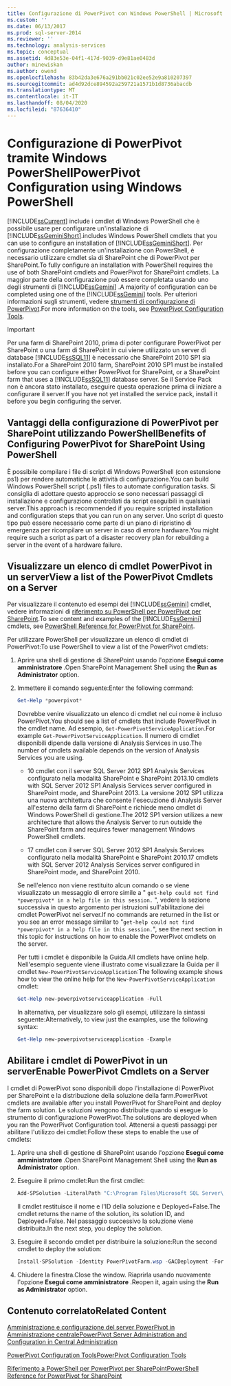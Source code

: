 ```yaml
---
title: Configurazione di PowerPivot con Windows PowerShell | Microsoft Docs
ms.custom: ''
ms.date: 06/13/2017
ms.prod: sql-server-2014
ms.reviewer: ''
ms.technology: analysis-services
ms.topic: conceptual
ms.assetid: 4d83e53e-04f1-417d-9039-d9e81ae0483d
author: minewiskan
ms.author: owend
ms.openlocfilehash: 83b42da3e676a291bb021c02ee52e9a810207397
ms.sourcegitcommit: ad4d92dce894592a259721a1571b1d8736abacdb
ms.translationtype: MT
ms.contentlocale: it-IT
ms.lasthandoff: 08/04/2020
ms.locfileid: "87636410"
---
```

# <a name="powerpivot-configuration-using-windows-powershell"></a><span data-ttu-id="01849-102">Configurazione di PowerPivot tramite Windows PowerShell</span><span class="sxs-lookup"><span data-stu-id="01849-102">PowerPivot Configuration using Windows PowerShell</span></span>
  [!INCLUDE[ssCurrent](../../includes/sscurrent-md.md)] <span data-ttu-id="01849-103">include i cmdlet di Windows PowerShell che è possibile usare per configurare un'installazione di [!INCLUDE[ssGeminiShort](../../includes/ssgeminishort-md.md)].</span><span class="sxs-lookup"><span data-stu-id="01849-103">includes Windows PowerShell cmdlets that you can use to configure an installation of [!INCLUDE[ssGeminiShort](../../includes/ssgeminishort-md.md)].</span></span> <span data-ttu-id="01849-104">Per configurazione completamente un'installazione con PowerShell, è necessario utilizzare cmdlet sia di SharePoint che di PowerPivot per SharePoint.</span><span class="sxs-lookup"><span data-stu-id="01849-104">To fully configure an installation with PowerShell requires the use of both SharePoint cmdlets and PowerPivot for SharePoint cmdlets.</span></span> <span data-ttu-id="01849-105">La maggior parte della configurazione può essere completata usando uno degli strumenti di [!INCLUDE[ssGemini](../../includes/ssgemini-md.md)] .</span><span class="sxs-lookup"><span data-stu-id="01849-105">A majority of configuration can be completed using one of the [!INCLUDE[ssGemini](../../includes/ssgemini-md.md)] tools.</span></span> <span data-ttu-id="01849-106">Per ulteriori informazioni sugli strumenti, vedere [strumenti di configurazione di PowerPivot](power-pivot-configuration-tools.md).</span><span class="sxs-lookup"><span data-stu-id="01849-106">For more information on the tools, see [PowerPivot Configuration Tools](power-pivot-configuration-tools.md).</span></span>  
  
> [!IMPORTANT]  
>  <span data-ttu-id="01849-107">Per una farm di SharePoint 2010, prima di poter configurare PowerPivot per SharePoint o una farm di SharePoint in cui viene utilizzato un server di database [!INCLUDE[ssSQL11](../../includes/sssql11-md.md)] è necessario che SharePoint 2010 SP1 sia installato.</span><span class="sxs-lookup"><span data-stu-id="01849-107">For a SharePoint 2010 farm, SharePoint 2010 SP1 must be installed before you can configure either PowerPivot for SharePoint, or a SharePoint farm that uses a [!INCLUDE[ssSQL11](../../includes/sssql11-md.md)] database server.</span></span> <span data-ttu-id="01849-108">Se il Service Pack non è ancora stato installato, eseguire questa operazione prima di iniziare a configurare il server.</span><span class="sxs-lookup"><span data-stu-id="01849-108">If you have not yet installed the service pack, install it before you begin configuring the server.</span></span>  
  
## <a name="benefits-of-configuring-powerpivot-for-sharepoint-using-powershell"></a><span data-ttu-id="01849-109">Vantaggi della configurazione di PowerPivot per SharePoint utilizzando PowerShell</span><span class="sxs-lookup"><span data-stu-id="01849-109">Benefits of Configuring PowerPivot for SharePoint Using PowerShell</span></span>  
 <span data-ttu-id="01849-110">È possibile compilare i file di script di Windows PowerShell (con estensione ps1) per rendere automatiche le attività di configurazione.</span><span class="sxs-lookup"><span data-stu-id="01849-110">You can build Windows PowerShell script (.ps1) files to automate configuration tasks.</span></span> <span data-ttu-id="01849-111">Si consiglia di adottare questo approccio se sono necessari passaggi di installazione e configurazione controllati da script eseguibili in qualsiasi server.</span><span class="sxs-lookup"><span data-stu-id="01849-111">This approach is recommended if you require scripted installation and configuration steps that you can run on any server.</span></span> <span data-ttu-id="01849-112">Uno script di questo tipo può essere necessario come parte di un piano di ripristino di emergenza per ricompilare un server in caso di errore hardware.</span><span class="sxs-lookup"><span data-stu-id="01849-112">You might require such a script as part of a disaster recovery plan for rebuilding a server in the event of a hardware failure.</span></span>  
  
## <a name="view-a-list-of-the-powerpivot-cmdlets-on-a-server"></a><span data-ttu-id="01849-113">Visualizzare un elenco di cmdlet PowerPivot in un server</span><span class="sxs-lookup"><span data-stu-id="01849-113">View a list of the PowerPivot Cmdlets on a Server</span></span>  
 <span data-ttu-id="01849-114">Per visualizzare il contenuto ed esempi dei [!INCLUDE[ssGemini](../../includes/ssgemini-md.md)] cmdlet, vedere informazioni di [riferimento su PowerShell per PowerPivot per SharePoint](/sql/analysis-services/powershell/powershell-reference-for-power-pivot-for-sharepoint).</span><span class="sxs-lookup"><span data-stu-id="01849-114">To see content and examples of the [!INCLUDE[ssGemini](../../includes/ssgemini-md.md)] cmdlets, see [PowerShell Reference for PowerPivot for SharePoint](/sql/analysis-services/powershell/powershell-reference-for-power-pivot-for-sharepoint).</span></span>  
  
 <span data-ttu-id="01849-115">Per utilizzare PowerShell per visualizzare un elenco di cmdlet di PowerPivot:</span><span class="sxs-lookup"><span data-stu-id="01849-115">To use PowerShell to view a list of the PowerPivot cmdlets:</span></span>  
  
1.  <span data-ttu-id="01849-116">Aprire una shell di gestione di SharePoint usando l'opzione **Esegui come amministratore** .</span><span class="sxs-lookup"><span data-stu-id="01849-116">Open SharePoint Management Shell using the **Run as Administrator** option.</span></span>  
  
2.  <span data-ttu-id="01849-117">Immettere il comando seguente:</span><span class="sxs-lookup"><span data-stu-id="01849-117">Enter the following command:</span></span>  
  
    ```powershell
    Get-Help *powerpivot*  
    ```  
  
     <span data-ttu-id="01849-118">Dovrebbe venire visualizzato un elenco di cmdlet nel cui nome è incluso PowerPivot.</span><span class="sxs-lookup"><span data-stu-id="01849-118">You should see a list of cmdlets that include PowerPivot in the cmdlet name.</span></span> <span data-ttu-id="01849-119">Ad esempio, `Get-PowerPivotServiceApplication`.</span><span class="sxs-lookup"><span data-stu-id="01849-119">For example `Get-PowerPivotServiceApplication`.</span></span> <span data-ttu-id="01849-120">Il numero di cmdlet disponibili dipende dalla versione di Analysis Services in uso.</span><span class="sxs-lookup"><span data-stu-id="01849-120">The number of cmdlets available depends on the version of Analysis Services you are using.</span></span>  
  
    -   <span data-ttu-id="01849-121">10 cmdlet con il server SQL Server 2012 SP1 Analysis Services configurato nella modalità SharePoint e SharePoint 2013.</span><span class="sxs-lookup"><span data-stu-id="01849-121">10 cmdlets with SQL Server 2012 SP1 Analysis Services server configured in SharePoint mode, and SharePoint 2013.</span></span> <span data-ttu-id="01849-122">La versione 2012 SP1 utilizza una nuova architettura che consente l'esecuzione di Analysis Server all'esterno della farm di SharePoint e richiede meno cmdlet di Windows PowerShell di gestione.</span><span class="sxs-lookup"><span data-stu-id="01849-122">The 2012 SP1 version utilizes a new architecture that allows the Analysis Server to run outside the SharePoint farm and requires fewer management Windows PowerShell cmdlets.</span></span>  
  
    -   <span data-ttu-id="01849-123">17 cmdlet con il server SQL Server 2012 SP1 Analysis Services configurato nella modalità SharePoint e SharePoint 2010.</span><span class="sxs-lookup"><span data-stu-id="01849-123">17 cmdlets with SQL Server 2012 Analysis Services server configured in SharePoint mode, and SharePoint 2010.</span></span>  
  
     <span data-ttu-id="01849-124">Se nell'elenco non viene restituito alcun comando o se viene visualizzato un messaggio di errore simile a " `get-help could not find *powerpivot* in a help file in this session.` ", vedere la sezione successiva in questo argomento per istruzioni sull'abilitazione dei cmdlet PowerPivot nel server.</span><span class="sxs-lookup"><span data-stu-id="01849-124">If no commands are returned in the list or you see an error message similar to "`get-help could not find *powerpivot* in a help file in this session.`", see the next section in this topic for instructions on how to enable the PowerPivot cmdlets on the server.</span></span>  
  
     <span data-ttu-id="01849-125">Per tutti i cmdlet è disponibile la Guida.</span><span class="sxs-lookup"><span data-stu-id="01849-125">All cmdlets have online help.</span></span> <span data-ttu-id="01849-126">Nell'esempio seguente viene illustrato come visualizzare la Guida per il cmdlet `New-PowerPivotServiceApplication`:</span><span class="sxs-lookup"><span data-stu-id="01849-126">The following example shows how to view the online help for the `New-PowerPivotServiceApplication` cmdlet:</span></span>  
  
    ```powershell
    Get-Help new-powerpivotserviceapplication -Full  
    ```  
  
     <span data-ttu-id="01849-127">In alternativa, per visualizzare solo gli esempi, utilizzare la sintassi seguente:</span><span class="sxs-lookup"><span data-stu-id="01849-127">Alternatively, to view just the examples, use the following syntax:</span></span>  
  
    ```powershell
    Get-Help new-powerpivotserviceapplication -Example  
    ```  
  
## <a name="enable-powerpivot-cmdlets-on-a-server"></a><span data-ttu-id="01849-128">Abilitare i cmdlet di PowerPivot in un server</span><span class="sxs-lookup"><span data-stu-id="01849-128">Enable PowerPivot Cmdlets on a Server</span></span>  
 <span data-ttu-id="01849-129">I cmdlet di PowerPivot sono disponibili dopo l'installazione di PowerPivot per SharePoint e la distribuzione della soluzione della farm.</span><span class="sxs-lookup"><span data-stu-id="01849-129">PowerPivot cmdlets are available after you install PowerPivot for SharePoint and deploy the farm solution.</span></span> <span data-ttu-id="01849-130">Le soluzioni vengono distribuite quando si esegue lo strumento di configurazione PowerPivot.</span><span class="sxs-lookup"><span data-stu-id="01849-130">The solutions are deployed when you ran the PowerPivot Configuration tool.</span></span> <span data-ttu-id="01849-131">Attenersi a questi passaggi per abilitare l'utilizzo dei cmdlet:</span><span class="sxs-lookup"><span data-stu-id="01849-131">Follow these steps to enable the use of cmdlets:</span></span>  
  
1.  <span data-ttu-id="01849-132">Aprire una shell di gestione di SharePoint usando l'opzione **Esegui come amministratore** .</span><span class="sxs-lookup"><span data-stu-id="01849-132">Open SharePoint Management Shell using the **Run as Administrator** option.</span></span>  
  
2.  <span data-ttu-id="01849-133">Eseguire il primo cmdlet:</span><span class="sxs-lookup"><span data-stu-id="01849-133">Run the first cmdlet:</span></span>  
  
    ```powershell
    Add-SPSolution -LiteralPath "C:\Program Files\Microsoft SQL Server\110\Tools\PowerPivotTools\ConfigurationTool\Resources\PowerPivotFarm.wsp"  
    ```  
  
     <span data-ttu-id="01849-134">Il cmdlet restituisce il nome e l'ID della soluzione e Deployed=False.</span><span class="sxs-lookup"><span data-stu-id="01849-134">The cmdlet returns the name of the solution, its solution ID, and Deployed=False.</span></span> <span data-ttu-id="01849-135">Nel passaggio successivo la soluzione viene distribuita.</span><span class="sxs-lookup"><span data-stu-id="01849-135">In the next step, you deploy the solution.</span></span>  
  
3.  <span data-ttu-id="01849-136">Eseguire il secondo cmdlet per distribuire la soluzione:</span><span class="sxs-lookup"><span data-stu-id="01849-136">Run the second cmdlet to deploy the solution:</span></span>  
  
    ```powershell
    Install-SPSolution -Identity PowerPivotFarm.wsp -GACDeployment -Force  
    ```  
  
4.  <span data-ttu-id="01849-137">Chiudere la finestra.</span><span class="sxs-lookup"><span data-stu-id="01849-137">Close the window.</span></span> <span data-ttu-id="01849-138">Riaprirla usando nuovamente l'opzione **Esegui come amministratore** .</span><span class="sxs-lookup"><span data-stu-id="01849-138">Reopen it, again using the **Run as Administrator** option.</span></span>  
  
## <a name="related-content"></a><span data-ttu-id="01849-139">Contenuto correlato</span><span class="sxs-lookup"><span data-stu-id="01849-139">Related Content</span></span>  
 [<span data-ttu-id="01849-140">Amministrazione e configurazione del server PowerPivot in Amministrazione centrale</span><span class="sxs-lookup"><span data-stu-id="01849-140">PowerPivot Server Administration and Configuration in Central Administration</span></span>](power-pivot-server-administration-and-configuration-in-central-administration.md)  
  
 [<span data-ttu-id="01849-141">PowerPivot Configuration Tools</span><span class="sxs-lookup"><span data-stu-id="01849-141">PowerPivot Configuration Tools</span></span>](power-pivot-configuration-tools.md)  
  
 [<span data-ttu-id="01849-142">Riferimento a PowerShell per PowerPivot per SharePoint</span><span class="sxs-lookup"><span data-stu-id="01849-142">PowerShell Reference for PowerPivot for SharePoint</span></span>](/sql/analysis-services/powershell/powershell-reference-for-power-pivot-for-sharepoint)  
